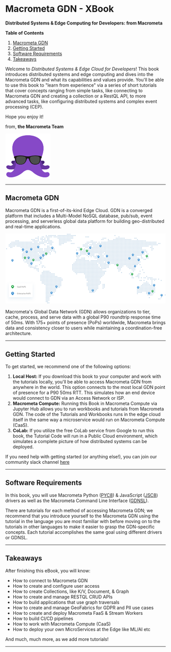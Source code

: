 # Macrometa GDN - XBook

**Distributed Systems & Edge Computing for Developers: from Macrometa**

**Table of Contents**
1. [Macrometa GDN](#macrometa-gdn)
2. [Getting Started](#getting-started)
3. [Software Requirements](#software-requirements)
4. [Takeaways](#takeaways)


Welcome to *Distributed Systems & Edge Cloud for Developers*! This book introduces distributed systems and edge computing and dives into the Macrometa GDN and what its capabilities and values provide. You'll be able to use this book to "learn from experience" via a series of short tutorials that cover concepts ranging from simple tasks, like connecting to Macrometa GDN and creating a collection or a RestQL API, to more advanced tasks, like configuring distributed systems and complex event processing (CEP).

Hope you enjoy it!

from, **the Macrometa Team**

![smallocto](Octo10.png)

---

## Macrometa GDN

Macrometa GDN is a first-of-its-kind Edge Cloud. GDN is a converged platform that includes a Multi-Model NoSQL database, pub/sub, event processing, and serverless global data platform for building geo-distributed and real-time applications.

![map](map.png)

Macrometa's Global Data Network (GDN) allows organizations to tier, cache, process, and serve data with a global P90 roundtrip response time of 50ms. With 175+ points of presence (PoPs) worldwide, Macrometa brings data and consistency closer to users while maintaining a coordination-free architecture.

---

## Getting Started

To get started, we recommend one of the following options:

1. **Local Host:** If you download this book to your computer and work with the tutorials locally, you'll be able to access Macrometa GDN from anywhere in the world. This option connects to the most local GDN point of presence for a P90 50ms RTT. This simulates how an end device would connect to GDN via an Access Network or ISP.
2. **Macrometa Compute:** Running this Book in Macrometa Compute via Jupyter Hub allows you to run workbooks and tutorials from Macrometa GDN. The code of the Tutorials and Workbooks runs in the edge cloud itself in the same way a microservice would run on Macrometa Compute (CaaS).
3. **CoLab:** If you utilize the free CoLab service from Google to run this book, the Tutorial Code will run in a Public Cloud environment, which simulates a complete picture of how distributed systems can be deployed.

If you need help with getting started (or anything else!), you can join our community slack channel [here]()

---

## Software Requirements

In this book, you will use Macrometa Python ([PYC8](https://github.com/Macrometacorp/pyC8)) & JavaScript ([JSC8](https://github.com/Macrometacorp/jsC8)) drivers as well as the Macrometa Command Line Interface ([GDNSL](https://www.npmjs.com/package/gdnsl)).

There are tutorials for each method of accessing Macrometa GDN; we recommend that you introduce yourself to the Macrometa GDN using the tutorial in the language you are most familiar with before moving on to the tutorials in other languages to make it easier to grasp the GDN-specific concepts. Each tutorial accomplishes the same goal using different drivers or GDNSL.

---

## Takeaways

After finishing this eBook, you will know:

- How to connect to Macrometa GDN
- How to create and configure user access
- How to create Collections, like K/V, Document, & Graph
- How to create and manage RESTQL CRUD APIs
- How to build applications that use graph traversals
- How to create and manage GeoFabrics for GDPR and PII use cases
- How to create and deploy Macrometa FaaS & Stream Workers
- How to build CI/CD pipelines
- How to work with Macrometa Compute (CaaS)
- How to deploy your own MicroServices at the Edge like ML/AI etc

And much, much more, as we add more tutorials!

---
